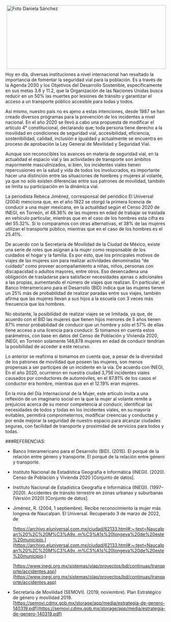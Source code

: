 <p>
   <a title="ir a Otras Publicaciones de este Autor" href="http://www.trcimplan.gob.mx/autores/olga-daniela-sanchez-valles.html"><img class="img-responsive contenido-imagen" src="../imagenes/128/arq-olga-daniela-sanchez-valles-top2.png" align="right" alt="Foto Daniela Sánchez" width="500" height="200"></a>

</p>

</br></br></br></br></br></br></br>
---

Hoy en día, diversas instituciones a nivel internacional han resaltado la importancia de fomentar la seguridad vial para la población. Es a través de la Agenda 2030 y los Objetivos del Desarrollo Sostenible, específicamente en sus metas 3.6 y 11.2, que la Organización de las Naciones Unidas busca reducir en un 50% las muertes por lesiones de tránsito y garantizar el acceso a un transporte público accesible para todas y todos.

Así mismo, nuestro país no es ajeno a estas intenciones, desde 1987 se han creado diversos programas para la prevención de los incidentes a nivel nacional. En el año 2020 se llevó a cabo una propuesta de modificar el artículo 4° constitucional, declarando que; toda persona tiene derecho a la movilidad en condiciones de seguridad vial, accesibilidad, eficiencia, sostenibilidad, calidad, inclusión e igualdad y actualmente se encuentra en proceso de aprobación la Ley General de Movilidad y Seguridad Vial.

Aunque son reconocibles los avances en materia de seguridad vial, en la actualidad el espacio vial y las actividades de transporte son ámbitos mayormente masculinizados, si bien, los incidentes viales tienen repercusiones en la salud y vida de todos los involucrados, es importante hacer una distinción entre las situaciones de hombres y mujeres al volante, ya que no sólo existen diferencias entre sus patrones de movilidad, también se limita su participación en la dinámica vial.

La periodista Rebeca Jiménez, corresponsal del periódico El Universal (2004) menciona que, en el año 1922 se otorgó la primera licencia de conducir a una mujer mexicana, en la actualidad según el Censo 2020 de INEGI, en Torreón, el 48.36% de las mujeres en edad de trabajar se traslada en vehículo particular, mientras que en el caso de los hombres esta cifra es del 55.32%. Si lo comparamos con otras alternativas, el 38% de las mujeres utilizan el transporte público, mientras que en el caso de los hombres es el 25.41%.

De acuerdo con la Secretaría de Movilidad de la Ciudad de México, existe una serie de roles que asignan a la mujer como responsable de los cuidados el hogar y la familia. Es por esto, que los principales motivos de viajes de las mujeres son para realizar actividades denominadas “de cuidado” como proveer acompañamiento a niñas, niños, personas con discapacidad o adultos mayores, entre otros. Eso desencadena una obligación de trasladarse para satisfacer necesidades ajenas o adicionales a las propias, aumentando el número de viajes que realizan. En particular, el Banco Interamericano para el Desarrollo (BID) indica que las mujeres tienen un 25% más de probabilidad de realizar paradas entre sus viajes, también afirma que las mujeres llevan a sus hijos a la escuela con 3 veces más frecuencia que los hombres.

No obstante, la posibilidad de realizar viajes se ve limitada, ya que, de acuerdo con el BID las mujeres que tienen hijos menores de 5 años tienen 87% menor probabilidad de conducir que un hombre y sólo el 57% de ellas tiene acceso a una licencia para conducir. Si tomamos en cuenta estos parámetros, con base en datos del Censo de Población y Vivienda 2020, INEGI, en Torreón solamente 146,878 mujeres en edad de conducir tendrían la posibilidad de acceder a este recurso.

Lo anterior se reafirma si tomamos en cuenta que, a pesar de la diversidad de los patrones de movilidad que poseen las mujeres, son menos propensas a ser partícipes de un incidente en la vía. De acuerdo con INEGI, En el año 2020, ocurrieron en nuestra ciudad 3,756 incidentes viales causados por conductores de automóviles, en el 87.81% de los casos el conductor era hombre, mientras que en el 12.19% eran mujeres.

En la mira del Día Internacional de la Mujer, este artículo invita a una reflexión de un imaginario social en la que la mujer al volante remite a prejuicios acerca de su menor competencia al conducir, identificar las necesidades de todos y todas en los incidentes viales, en su mayoría evitables, permitirá comprometernos, modificar creencias y conductas y por ende mejorar la seguridad de nuestro espacio para alcanzar ciudades seguras, con facilidad de transporte y proximidad de servicios para todos y todas.


###REFERENCIAS:

- Banco Interamericano para el Desarrollo (BID). (2015). El porqué de la relación entre género y transporte. El porqué de la relación entre género y transporte.

- Instituto Nacional de Estadística Geografía e Informática (INEGI). (2020). Censo de Población y Vivienda 2020 [Conjunto de datos].

- Instituto Nacional de Estadística Geografía e Informática (INEGI). (1997–2020). Accidentes de tránsito terrestre en zonas urbanas y suburbanas (Versión 2020) [Conjunto de datos].

- Jiménez, R. (2004, 1 septiembre). Recibe reconocimiento la mujer más longeva de Naucalpan. El Universal. Recuperado 3 de marzo de 2022, de

    [https://archivo.eluniversal.com.mx/ciudad/62133.html#:~:text=Naucalpan%20%2C%20M%C3%A9x.,m%C3%A1s%20longeva%20de%20este%20municipio.](https://archivo.eluniversal.com.mx/ciudad/62133.html#:~:text=Naucalpan%20%2C%20M%C3%A9x.,m%C3%A1s%20longeva%20de%20este%20municipio.)

    [https://www.inegi.org.mx/sistemas/olap/proyectos/bd/continuas/transporte/accidentes.asp](https://www.inegi.org.mx/sistemas/olap/proyectos/bd/continuas/transporte/accidentes.asp)

- Secretaría de Movilidad (SEMOVI). (2019, noviembre). Plan Estratégico de género y movilidad 2019. [https://semovi.cdmx.gob.mx/storage/app/media/estrategia-de-genero-140319.pdf](https://semovi.cdmx.gob.mx/storage/app/media/estrategia-de-genero-140319.pdf)
